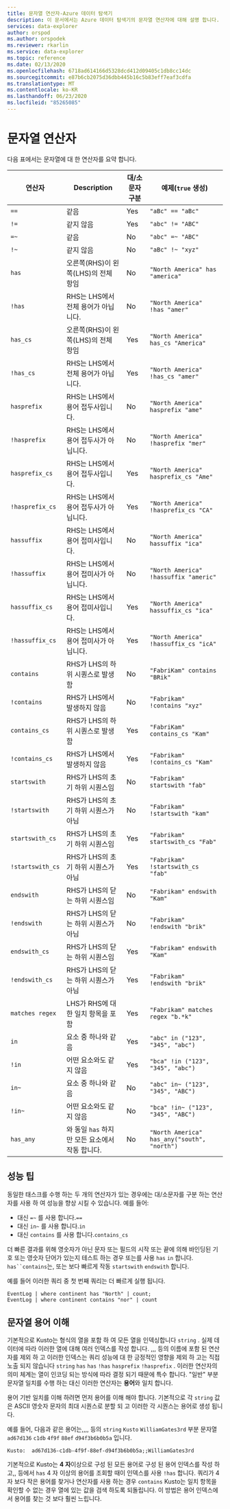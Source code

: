 ```yaml
---
title: 문자열 연산자-Azure 데이터 탐색기
description: 이 문서에서는 Azure 데이터 탐색기의 문자열 연산자에 대해 설명 합니다.
services: data-explorer
author: orspod
ms.author: orspodek
ms.reviewer: rkarlin
ms.service: data-explorer
ms.topic: reference
ms.date: 02/13/2020
ms.openlocfilehash: 6718ad614166d5328dcd412d09405c1db8cc14dc
ms.sourcegitcommit: e87b6cb2075d36dbb445b16c5b83eff7eaf3cdfa
ms.translationtype: MT
ms.contentlocale: ko-KR
ms.lasthandoff: 06/23/2020
ms.locfileid: "85265085"
---
```

# <a name="string-operators"></a>문자열 연산자

다음 표에서는 문자열에 대 한 연산자를 요약 합니다.

연산자        |Description                                                       |대/소문자 구분|예제(`true` 생성)
----------------|------------------------------------------------------------------|--------------|-----------------------
`==`            |같음                                                            |Yes           |`"aBc" == "aBc"`
`!=`            |같지 않음                                                        |Yes           |`"abc" != "ABC"`
`=~`            |같음                                                            |No            |`"abc" =~ "ABC"`
`!~`            |같지 않음                                                        |No            |`"aBc" !~ "xyz"`
`has`           |오른쪽(RHS)이 왼쪽(LHS)의 전체 항임     |No            |`"North America" has "america"`
`!has`          |RHS는 LHS에서 전체 용어가 아닙니다.                                     |No            |`"North America" !has "amer"` 
`has_cs`        |오른쪽(RHS)이 왼쪽(LHS)의 전체 항임     |Yes           |`"North America" has_cs "America"`
`!has_cs`       |RHS는 LHS에서 전체 용어가 아닙니다.                                     |Yes           |`"North America" !has_cs "amer"` 
`hasprefix`     |RHS는 LHS에서 용어 접두사입니다.                                       |No            |`"North America" hasprefix "ame"`
`!hasprefix`    |RHS는 LHS에서 용어 접두사가 아닙니다.                                   |No            |`"North America" !hasprefix "mer"` 
`hasprefix_cs`  |RHS는 LHS에서 용어 접두사입니다.                                       |Yes           |`"North America" hasprefix_cs "Ame"`
`!hasprefix_cs` |RHS는 LHS에서 용어 접두사가 아닙니다.                                   |Yes           |`"North America" !hasprefix_cs "CA"` 
`hassuffix`     |RHS는 LHS에서 용어 접미사입니다.                                       |No            |`"North America" hassuffix "ica"`
`!hassuffix`    |RHS는 LHS에서 용어 접미사가 아닙니다.                                   |No            |`"North America" !hassuffix "americ"`
`hassuffix_cs`  |RHS는 LHS에서 용어 접미사입니다.                                       |Yes           |`"North America" hassuffix_cs "ica"`
`!hassuffix_cs` |RHS는 LHS에서 용어 접미사가 아닙니다.                                   |Yes           |`"North America" !hassuffix_cs "icA"`
`contains`      |RHS가 LHS의 하위 시퀀스로 발생함                                |No            |`"FabriKam" contains "BRik"`
`!contains`     |RHS가 LHS에서 발생하지 않음                                         |No            |`"Fabrikam" !contains "xyz"`
`contains_cs`   |RHS가 LHS의 하위 시퀀스로 발생함                                |Yes           |`"FabriKam" contains_cs "Kam"`
`!contains_cs`  |RHS가 LHS에서 발생하지 않음                                         |Yes           |`"Fabrikam" !contains_cs "Kam"`
`startswith`    |RHS가 LHS의 초기 하위 시퀀스임                              |No            |`"Fabrikam" startswith "fab"`
`!startswith`   |RHS가 LHS의 초기 하위 시퀀스가 아님                          |No            |`"Fabrikam" !startswith "kam"`
`startswith_cs` |RHS가 LHS의 초기 하위 시퀀스임                              |Yes           |`"Fabrikam" startswith_cs "Fab"`
`!startswith_cs`|RHS가 LHS의 초기 하위 시퀀스가 아님                          |Yes           |`"Fabrikam" !startswith_cs "fab"`
`endswith`      |RHS가 LHS의 닫는 하위 시퀀스임                               |No            |`"Fabrikam" endswith "Kam"`
`!endswith`     |RHS가 LHS의 닫는 하위 시퀀스가 아님                           |No            |`"Fabrikam" !endswith "brik"`
`endswith_cs`   |RHS가 LHS의 닫는 하위 시퀀스임                               |Yes           |`"Fabrikam" endswith "Kam"`
`!endswith_cs`  |RHS가 LHS의 닫는 하위 시퀀스가 아님                           |Yes           |`"Fabrikam" !endswith "brik"`
`matches regex` |LHS가 RHS에 대한 일치 항목을 포함                                      |Yes           |`"Fabrikam" matches regex "b.*k"`
`in`            |요소 중 하나와 같음                                     |Yes           |`"abc" in ("123", "345", "abc")`
`!in`           |어떤 요소와도 같지 않음                                 |Yes           |`"bca" !in ("123", "345", "abc")`
`in~`           |요소 중 하나와 같음                                     |No            |`"abc" in~ ("123", "345", "ABC")`
`!in~`          |어떤 요소와도 같지 않음                                 |No            |`"bca" !in~ ("123", "345", "ABC")`
`has_any`       |와 동일 `has` 하지만 모든 요소에서 작동 합니다.                    |No            |`"North America" has_any("south", "north")`

## <a name="performance-tips"></a>성능 팁

동일한 태스크를 수행 하는 두 개의 연산자가 있는 경우에는 대/소문자를 구분 하는 연산자를 사용 하 여 성능을 향상 시킬 수 있습니다.
예를 들어:

* 대신 `=~` 를 사용 합니다.`==`
* 대신 `in~` 를 사용 합니다.`in`
* 대신 `contains` 를 사용 합니다.`contains_cs`

더 빠른 결과를 위해 영숫자가 아닌 문자 또는 필드의 시작 또는 끝에 의해 바인딩된 기호 또는 영숫자 단어가 있는지 테스트 하는 경우 또는를 사용 `has` `in` 합니다. 
`has``contains`는, 또는 보다 빠르게 작동 `startswith` `endswith` 합니다.

예를 들어 이러한 쿼리 중 첫 번째 쿼리는 더 빠르게 실행 됩니다.

```kusto
EventLog | where continent has "North" | count;
EventLog | where continent contains "nor" | count
```

## <a name="understanding-string-terms"></a>문자열 용어 이해

기본적으로 Kusto는 형식의 열을 포함 하 여 모든 열을 인덱싱합니다 `string` .
실제 데이터에 따라 이러한 열에 대해 여러 인덱스를 작성 합니다. ,,, 등의 이름에 포함 된 연산자를 제외 하 고 이러한 인덱스는 쿼리 성능에 대 한 긍정적인 영향을 제외 하 고는 직접 노출 되지 않습니다 `string` `has` `has` `!has` `hasprefix` `!hasprefix` .
이러한 연산자의 의미 체계는 열이 인코딩 되는 방식에 따라 결정 되기 때문에 특수 합니다. "일반" 부분 문자열 일치를 수행 하는 대신 이러한 연산자는 **용어**와 일치 합니다.

용어 기반 일치를 이해 하려면 먼저 용어를 이해 해야 합니다. 기본적으로 각 `string` 값은 ASCII 영숫자 문자의 최대 시퀀스로 분할 되 고 이러한 각 시퀀스는 용어로 생성 됩니다.

예를 들어, 다음과 같은 용어는,,,, 등의 `string` `Kusto` `WilliamGates3rd` 부분 문자열 `ad67d136` `c1db` `4f9f` `88ef` `d94f3b6b0b5a` 입니다.

```
Kusto:  ad67d136-c1db-4f9f-88ef-d94f3b6b0b5a;;WilliamGates3rd
```

기본적으로 Kusto는 **4 자**이상으로 구성 된 모든 용어로 구성 된 용어 인덱스를 작성 하 고,, 등에서 `has` 4 자 이상의 용어를 조회할 때이 인덱스를 사용 `!has` 합니다.
쿼리가 4 자 보다 작은 용어를 찾거나 연산자를 사용 하는 경우 `contains` Kusto는 일치 항목을 확인할 수 없는 경우 열에 있는 값을 검색 하도록 되돌립니다. 이 방법은 용어 인덱스에서 용어를 찾는 것 보다 훨씬 느립니다.
